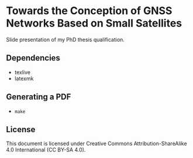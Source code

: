 # Towards the Conception of GNSS Networks Based on Small Satellites

Slide presentation of my PhD thesis qualification.

## Dependencies

* texlive
* latexmk

## Generating a PDF

* ```make```

## License

This document is licensed under Creative Commons Attribution-ShareAlike 4.0 International (CC BY-SA 4.0).

